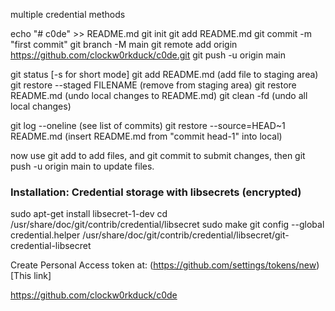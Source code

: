 multiple credential methods

echo "# c0de" >> README.md
git init
git add README.md
git commit -m "first commit"
git branch -M main
git remote add origin https://github.com/clockw0rkduck/c0de.git
git push -u origin main



git status    [-s for short mode]
git add README.md (add file to staging area)
git restore --staged FILENAME  (remove from staging area)
git restore README.md (undo local changes to README.md)
git clean -fd (undo all local changes)

git log --oneline (see list of commits)
git restore --source=HEAD~1 README.md  (insert README.md from "commit head-1" into local)



now use git add to add files, and git commit to submit changes, then git push -u origin main to update files. 

### Installation: Credential storage with libsecrets (encrypted)
sudo apt-get install libsecret-1-dev
cd /usr/share/doc/git/contrib/credential/libsecret
sudo make
git config --global credential.helper /usr/share/doc/git/contrib/credential/libsecret/git-credential-libsecret


Create Personal Access token at: (https://github.com/settings/tokens/new)[This link]


https://github.com/clockw0rkduck/c0de


